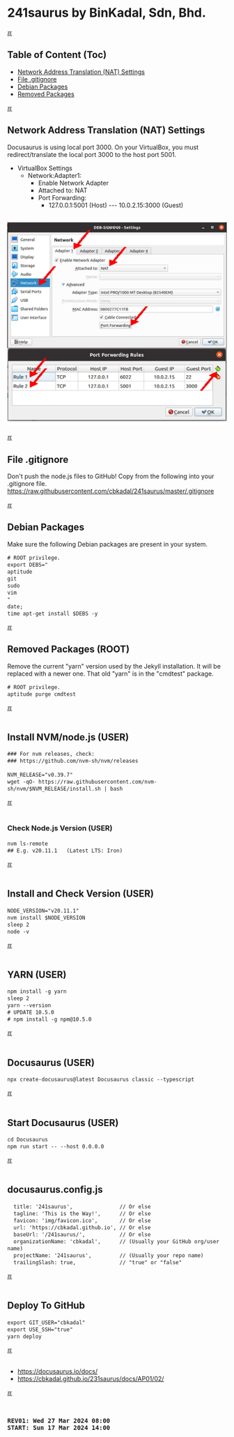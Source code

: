 # 241saurus by BinKadal, Sdn, Bhd.

[&#x213C;](#idxXXX)<br id="idx000">
## Table of Content (Toc)
* [Network Address Translation (NAT) Settings](#idx001)
* [File .gitignore](#idx002)
* [Debian Packages](#idx003)
* [Removed Packages](idx004)

[&#x213C;](#)<br id="idx001">
## Network Address Translation (NAT) Settings

Docusaurus is using local port 3000. 
On your VirtualBox, you must redirect/translate the local port 3000 to the host port 5001.

* VirtualBox Settings
  * Network:Adapter1:
    * Enable Network Adapter
    * Attached to: NAT
    * Port Forwarding:
      * 127.0.0.1:5001 (Host) --- 10.0.2.15:3000 (Guest)

<br><img src="images/VBOX-NAT.jpg"  width="960"><br>

[&#x213C;](#)<br id="idx002">
## File .gitignore

Don't push the node.js files to GitHub! Copy from the following into your .gitignore file.
https://raw.githubusercontent.com/cbkadal/241saurus/master/.gitignore

[&#x213C;](#)<br id="idx003">
## Debian Packages

Make sure the following Debian packages are present in your system.

```
# ROOT privilege.
export DEBS="
aptitude
git
sudo
vim
"
date;
time apt-get install $DEBS -y

```

[&#x213C;](#)<br id="idx004">
## Removed Packages (ROOT)
Remove the current "yarn" version used by the Jekyll installation. It will be replaced with a newer one.
That old "yarn" is in the "cmdtest" package.

```
# ROOT privilege.
aptitude purge cmdtest

```

[&#x213C;](#)<br id="idx003"><br>
## Install NVM/node.js (USER)

```
### For nvm releases, check:
### https://github.com/nvm-sh/nvm/releases

NVM_RELEASE="v0.39.7"
wget -qO- https://raw.githubusercontent.com/nvm-sh/nvm/$NVM_RELEASE/install.sh | bash

```

[&#x213C;](#)<br id="idx004"><br>
### Check Node.js Version (USER)

```
nvm ls-remote
## E.g. v20.11.1   (Latest LTS: Iron)

```

[&#x213C;](#)<br id="idx005"><br>
## Install and Check Version (USER)

```
NODE_VERSION="v20.11.1"
nvm install $NODE_VERSION
sleep 2
node -v

```

[&#x213C;](#)<br id="idx006"><br>
## YARN (USER)

```
npm install -g yarn
sleep 2
yarn --version
# UPDATE 10.5.0
# npm install -g npm@10.5.0

```

[&#x213C;](#)<br id="idx007"><br>
## Docusaurus (USER) 

```
npx create-docusaurus@latest Docusaurus classic --typescript

```

[&#x213C;](#)<br id="idx008"><br>
## Start Docusaurus (USER)

```
cd Docusaurus
npm run start -- --host 0.0.0.0

```

[&#x213C;](#)<br id="idx009"><br>
## docusaurus.config.js

```
  title: '241saurus',               // Or else
  tagline: 'This is the Way!',      // Or else
  favicon: 'img/favicon.ico',       // Or else
  url: 'https://cbkadal.github.io', // Or else
  baseUrl: '/241saurus/',           // Or else
  organizationName: 'cbkadal',      // (Usually your GitHub org/user name)
  projectName: '241saurus',         // (Usually your repo name)
  trailingSlash: true,              // "true" or "false"

```

[&#x213C;](#)<br id="idx009"><br>
## Deploy To GitHub

```
export GIT_USER="cbkadal"
export USE_SSH="true"
yarn deploy

```

[&#x213C;](#)<br id="idx009"><br>

* <https://docusaurus.io/docs/>
* <https://cbkadal.github.io/231saurus/docs/AP01/02/>

[&#x213C;](#)<br id="idxXXX"><br>

<pre><strong>
REV01: Wed 27 Mar 2024 08:00
START: Sun 17 Mar 2024 14:00
</strong></pre>

